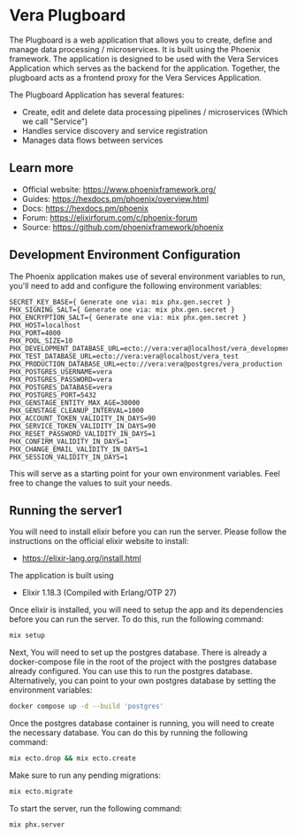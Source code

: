 # Vera Plugboard

The Plugboard is a web application that allows you to create, define and manage data processing / microservices. It is built using the Phoenix framework. The application is designed to be used with the Vera Services Application which serves as the backend for the application. Together, the plugboard acts as a frontend proxy for the Vera Services Application.

The Plugboard Application has several features:
* Create, edit and delete data processing pipelines / microservices (Which we call "Service")
* Handles service discovery and service registration
* Manages data flows between services

## Learn more

  * Official website: https://www.phoenixframework.org/
  * Guides: https://hexdocs.pm/phoenix/overview.html
  * Docs: https://hexdocs.pm/phoenix
  * Forum: https://elixirforum.com/c/phoenix-forum
  * Source: https://github.com/phoenixframework/phoenix

## Development Environment Configuration
The Phoenix application makes use of several environment variables to run, you'll need to add and configure the following environment variables:

```env
SECRET_KEY_BASE={ Generate one via: mix phx.gen.secret }
PHX_SIGNING_SALT={ Generate one via: mix phx.gen.secret }
PHX_ENCRYPTION_SALT={ Generate one via: mix phx.gen.secret }
PHX_HOST=localhost
PHX_PORT=4000
PHX_POOL_SIZE=10
PHX_DEVELOPMENT_DATABASE_URL=ecto://vera:vera@localhost/vera_development
PHX_TEST_DATABASE_URL=ecto://vera:vera@localhost/vera_test
PHX_PRODUCTION_DATABASE_URL=ecto://vera:vera@postgres/vera_production
PHX_POSTGRES_USERNAME=vera
PHX_POSTGRES_PASSWORD=vera
PHX_POSTGRES_DATABASE=vera
PHX_POSTGRES_PORT=5432
PHX_GENSTAGE_ENTITY_MAX_AGE=30000
PHX_GENSTAGE_CLEANUP_INTERVAL=1000
PHX_ACCOUNT_TOKEN_VALIDITY_IN_DAYS=90
PHX_SERVICE_TOKEN_VALIDITY_IN_DAYS=90
PHX_RESET_PASSWORD_VALIDITY_IN_DAYS=1
PHX_CONFIRM_VALIDITY_IN_DAYS=1
PHX_CHANGE_EMAIL_VALIDITY_IN_DAYS=1
PHX_SESSION_VALIDITY_IN_DAYS=1
```
This will serve as a starting point for your own environment variables. Feel free to change the values to suit your needs.

## Running the server1

You will need to install elixir before you can run the server. Please follow the instructions on the official elixir
website to install:

* https://elixir-lang.org/install.html

The application is built using
* Elixir 1.18.3 (Compiled with Erlang/OTP 27)

Once elixir is installed, you will need to setup the app and its dependencies before you can run the server. To do this, run the following command:

```bash
mix setup
```

Next, You will need to set up the postgres database. There is already a docker-compose file in the root of the project with the postgres database already configured. You can use this to run the postgres database. Alternatively, you can point to your own postgres database by setting the environment variables:

```bash
docker compose up -d --build 'postgres'
```

Once the postgres database container is running, you will need to create the necessary database. You can do this by running the following command:

```bash
mix ecto.drop && mix ecto.create
```

Make sure to run any pending migrations:

```bash
mix ecto.migrate
```

To start the server, run the following command:

```bash
mix phx.server
```
